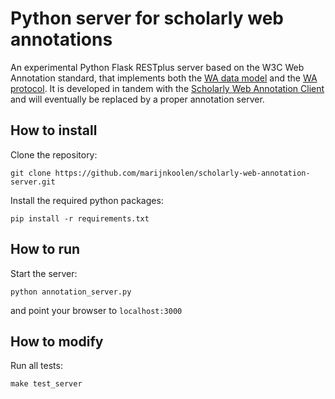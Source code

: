 # Python server for scholarly web annotations

An experimental Python Flask RESTplus server based on the W3C Web Annotation standard, that implements both the [WA data model](https://www.w3.org/TR/annotation-model/) and the [WA protocol](https://www.w3.org/TR/annotation-protocol/). It is developed in tandem with the [Scholarly Web Annotation Client](https://github.com/CLARIAH/scholarly-web-annotation-client) and will eventually be replaced by a proper annotation server.

## How to install

Clone the repository:
```
git clone https://github.com/marijnkoolen/scholarly-web-annotation-server.git
```

Install the required python packages:
```
pip install -r requirements.txt
```

## How to run

Start the server:
```
python annotation_server.py
```

and point your browser to `localhost:3000`

## How to modify

Run all tests:
```
make test_server
```


